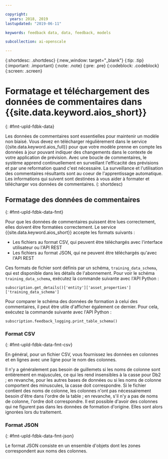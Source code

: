 ```yaml
---

copyright:
  years: 2018, 2019
lastupdated: "2019-06-11"

keywords: feedback data, data, feedback, models

subcollection: ai-openscale

---
```


{:shortdesc: .shortdesc}
{:new_window: target="_blank"}
{:tip: .tip}
{:important: .important}
{:note: .note}
{:pre: .pre}
{:codeblock: .codeblock}
{:screen: .screen}

# Formatage et téléchargement des données de commentaires dans {{site.data.keyword.aios_short}}
{: #fmt-upld-fdbk-data}

Les données de commentaires sont essentielles pour maintenir un modèle non biaisé.
Vous devez en télécharger régulièrement dans le service {{site.data.keyword.aios_full}}
pour que votre modèle prenne en compte les données à jour
pouvant indiquer des changements dans le contexte de votre application de prévision.
Avec une boucle de commentaires, le système apprend continuellement en surveillant l'efficacité des prévisions et par une reformation quand c'est nécessaire.
La surveillance et l'utilisation des commentaires résultants sont au coeur de l'apprentissage automatique.
Les informations qui suivent sont destinées à vous aider à formater et télécharger vos données de commentaires.
(: shortdesc)

## Formatage des données de commentaires
{: #fmt-upld-fdbk-data-fmt}

Pour que les données de commentaires puissent être lues correctement, elles doivent être formatées correctement.
Le service {{site.data.keyword.aios_short}} accepte les formats suivants :

- Les fichiers au format CSV, qui peuvent être téléchargés avec l'interface utilisateur ou l'API REST
- Les fichiers au format JSON, qui ne peuvent être téléchargés qu'avec l'API REST

Ces formats de fichier sont définis par un schéma, `training_data_schema`, qui est disponible dans les détails de l'abonnement.
Pour voir le schéma `training_data_schema`, exécutez la commande suivante avec l'API Python :

```
subscription.get_details()['entity']['asset_properties']['training_data_schema']
```

Pour comparer le schéma des données de formation à celui des commentaires,
il peut être utile d'afficher également ce dernier.
Pour cela, exécutez la commande suivante avec l'API Python :

```
subscription.feedback_logging.print_table_schema()
```


### Format CSV
{: #fmt-upld-fdbk-data-fmt-csv}

En général, pour un fichier CSV, vous fournissez les données en colonnes et en lignes avec une ligne pour le nom des colonnes.

Il n'y a généralement pas besoin de guillemets si les noms de colonne sont entièrement en majuscules,
ce qui les rend insensibles à la casse pour Db2 ;
en revanche, pour les autres bases de données ou si les noms de colonne comportent des minuscules, la casse doit correspondre.
Si le fichier contient des noms de colonne,
les colonnes n'ont pas nécessairement besoin d'être dans l'ordre de la table ;
en revanche, s'il n'y a pas de noms de colonne, l'ordre doit correspondre.
Il est possible d'avoir des colonnes qui ne figurent pas dans les données de formation d'origine.
Elles sont alors ignorées lors du traitement.


### Format JSON
{: #fmt-upld-fdbk-data-fmt-json}

Le format JSON consiste en un ensemble d'objets dont les zones correspondent aux noms des colonnes.

